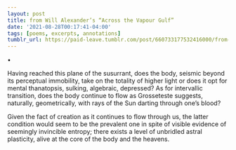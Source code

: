 ```yaml
---
layout: post
title: from Will Alexander’s “Across the Vapour Gulf”
date: '2021-08-28T00:17:41-04:00'
tags: [poems, excerpts, annotations]
tumblr_url: https://paid-leave.tumblr.com/post/660733177532416000/from-will-alexanders-across-the-vapour-gulf
---
```

•

Having reached this plane of the susurrant, does the body, seismic beyond its perceptual immobility, take on the totality of higher light or does it opt for mental thanatopsis, sulking, algebraic, depressed? As for intervallic transition, does the body continue to flow as Grosseteste suggests, naturally, geometrically, with rays of the Sun darting through one’s blood?

Given the fact of creation as it continues to flow through us, the latter condition would seem to be the prevalent one in spite of visible evidence of seemingly invincible entropy; there exists a level of unbridled astral plasticity, alive at the core of the body and the heavens.